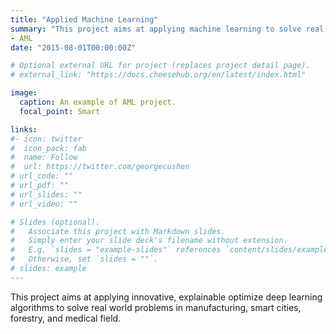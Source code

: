 ```yaml
---
title: "Applied Machine Learning"
summary: "This project aims at applying machine learning to solve real world use inspired research questions."
- AML
date: "2015-08-01T00:00:00Z"

# Optional external URL for project (replaces project detail page).
# external_link: "https://docs.cheesehub.org/en/latest/index.html"

image:
  caption: An example of AML project. 
  focal_point: Smart

links:
#- icon: twitter
#  icon_pack: fab
#  name: Follow
#  url: https://twitter.com/georgecushen
# url_code: ""
# url_pdf: ""
# url_slides: ""
# url_video: ""

# Slides (optional).
#   Associate this project with Markdown slides.
#   Simply enter your slide deck's filename without extension.
#   E.g. `slides = "example-slides"` references `content/slides/example-slides.md`.
#   Otherwise, set `slides = ""`.
# slides: example
---
```


This project aims at applying innovative, explainable optimize deep learning algorithms to solve real world problems in manufacturing, smart cities, forestry, and medical field. 
